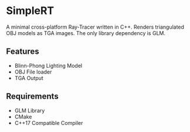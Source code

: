 # SimpleRT

A minimal cross-platform Ray-Tracer written in C++. Renders triangulated OBJ models as TGA images. The only library dependency is GLM.

## Features
  - Blinn-Phong Lighting Model
  - OBJ File loader
  - TGA Output

## Requirements
  - GLM Library
  - CMake
  - C++17 Compatible Compiler
